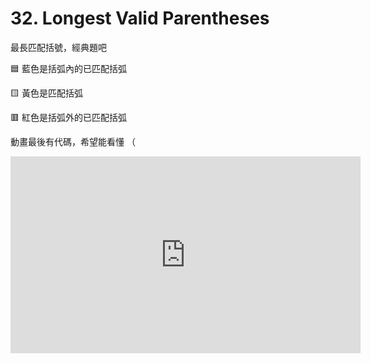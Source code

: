 # 32. Longest Valid Parentheses

最長匹配括號，經典題吧

🟦 藍色是括弧內的已匹配括弧

🟨 黃色是匹配括弧

🟥 紅色是括弧外的已匹配括弧

動畫最後有代碼，希望能看懂 （

<iframe width="560" height="315" src="https://www.youtube.com/embed/RSR5sovqgaI?si=lh-cWn3ZT7vVsTRR" title="YouTube video player" frameborder="0" allow="accelerometer; autoplay; clipboard-write; encrypted-media; gyroscope; picture-in-picture; web-share" referrerpolicy="strict-origin-when-cross-origin" allowfullscreen></iframe>


